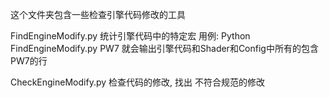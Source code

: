 这个文件夹包含一些检查引擎代码修改的工具

FindEngineModify.py
统计引擎代码中的特定宏
用例: Python FindEngineModify.py PW7
就会输出引擎代码和Shader和Config中所有的包含PW7的行

CheckEngineModify.py
检查代码的修改, 找出 不符合规范的修改
